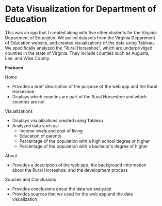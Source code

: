 # Data Visualization for Department of Education
This was an app that I created along with five other students for the Virginia Department of Education. We pulled datasets from the Virginia Department of Education website, and created visualizations of the data using Tableau. We specifically analyzed the "Rural Horseshoe", which are underprivliged counties in the state of Virginia. They include counties such as Augusta, Lee, and Wise County.

**Features**

Home
* Provides a brief description of the purpose of the web app and the Rural Horseshoe
* Displays which counties are part of the Rural Horseshoe and which counties are not

Visualizations
* Displays visualizations created using Tableau
* Analyzed data such as:
    * Income levels and cost of living
    * Education of parents
    * Percentage of the population with a high school degree or higher
    * Percentage of the population with a bachelor's degree of higher

About
* Provides a description of the web app, the background information about the Rural Horseshoe, and the development process

Sources and Conclusions
* Provides conclusions about the data we analyzed
* Provides sources that we used for the web app and the data visualization



